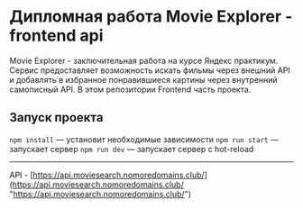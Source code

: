 Дипломная работа Movie Explorer - frontend api
=============

Movie Explorer - заключительная работа на курсе Яндекс практикум. Сервис предоставляет возможность искать фильмы через внешний API и добавлять в избранное понравившиеся картины через внутренний самописный API. 
В этом репозитории Frontend часть проекта.


## Запуск проекта

`npm install` — установит необходимые зависимости
`npm run start` — запускает сервер
`npm run dev` — запускает сервер с hot-reload


------------



API - [https://api.moviesearch.nomoredomains.club/](https://api.moviesearch.nomoredomains.club/ "https://api.moviesearch.nomoredomains.club/")
